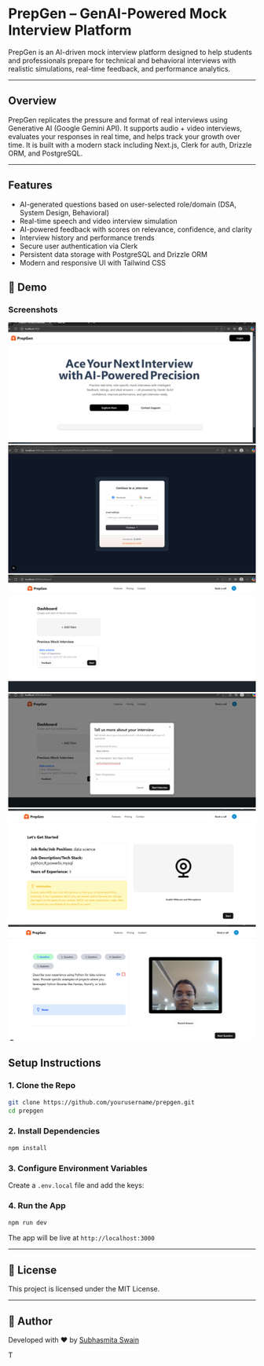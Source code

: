 # PrepGen – GenAI-Powered Mock Interview Platform

PrepGen is an AI-driven mock interview platform designed to help students and professionals prepare for technical and behavioral interviews with realistic simulations, real-time feedback, and performance analytics.

---

##  Overview

PrepGen replicates the pressure and format of real interviews using Generative AI (Google Gemini API). It supports audio + video interviews, evaluates your responses in real time, and helps track your growth over time. It is built with a modern stack including Next.js, Clerk for auth, Drizzle ORM, and PostgreSQL.

---

## Features

*  AI-generated questions based on user-selected role/domain (DSA, System Design, Behavioral)
*  Real-time speech and video interview simulation
*  AI-powered feedback with scores on relevance, confidence, and clarity
* Interview history and performance trends
* Secure user authentication via Clerk
* Persistent data storage with PostgreSQL and Drizzle ORM
* Modern and responsive UI with Tailwind CSS


## 📸 Demo

### Screenshots

![Landing Page](./public/landing.png)
![Login Page](./public/login.png)
![Dashboard](./public/dashboard.png)
![Add Interview](./public/add_interview.png)
![Interview page](./public/interview_page.png)
![Interview Questionnaire](./public/interview_questions.png)




##  Setup Instructions

### 1. Clone the Repo

```bash
git clone https://github.com/yourusername/prepgen.git
cd prepgen
```

### 2. Install Dependencies

```bash
npm install
```

### 3. Configure Environment Variables

Create a `.env.local` file and add the keys:



### 4. Run the App

```bash
npm run dev
```

The app will be live at `http://localhost:3000`

---

## 📃 License

This project is licensed under the MIT License.

---

## 👤 Author

Developed with ❤️ by [Subhasmita Swain](https://github.com/subhasmita223)

T
